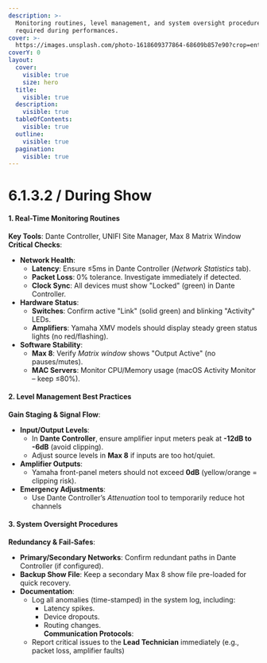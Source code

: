 ```yaml
---
description: >-
  Monitoring routines, level management, and system oversight procedures
  required during performances.
cover: >-
  https://images.unsplash.com/photo-1618609377864-68609b857e90?crop=entropy&cs=srgb&fm=jpg&ixid=M3wxOTcwMjR8MHwxfHNlYXJjaHw0fHxhdWRpb3xlbnwwfHx8fDE3NDU5OTQ1NDF8MA&ixlib=rb-4.0.3&q=85
coverY: 0
layout:
  cover:
    visible: true
    size: hero
  title:
    visible: true
  description:
    visible: true
  tableOfContents:
    visible: true
  outline:
    visible: true
  pagination:
    visible: true
---
```


# 6.1.3.2 / During Show



#### **1. Real-Time Monitoring Routines**

**Key Tools**: Dante Controller, UNIFI Site Manager, Max 8 Matrix Window\
**Critical Checks**:

* **Network Health**:
  * **Latency**: Ensure ≤5ms in Dante Controller (_Network Statistics_ tab).
  * **Packet Loss**: 0% tolerance. Investigate immediately if detected.
  * **Clock Sync**: All devices must show "Locked" (green) in Dante Controller.
* **Hardware Status**:
  * **Switches**: Confirm active "Link" (solid green) and blinking "Activity" LEDs.
  * **Amplifiers**: Yamaha XMV models should display steady green status lights (no red/flashing).
* **Software Stability**:
  * **Max 8**: Verify _Matrix window_ shows "Output Active" (no pauses/mutes).
  * **MAC Servers**: Monitor CPU/Memory usage (macOS Activity Monitor – keep ≤80%).

#### **2. Level Management Best Practices**

**Gain Staging & Signal Flow**:

* **Input/Output Levels**:
  * In **Dante Controller**, ensure amplifier input meters peak at **-12dB to -6dB** (avoid clipping).
  * Adjust source levels in **Max 8** if inputs are too hot/quiet.
* **Amplifier Outputs**:
  * Yamaha front-panel meters should not exceed **0dB** (yellow/orange = clipping risk).
* **Emergency Adjustments**:
  * Use Dante Controller’s _Attenuation_ tool to temporarily reduce hot channels

#### **3. System Oversight Procedures**

**Redundancy & Fail-Safes**:

* **Primary/Secondary Networks**: Confirm redundant paths in Dante Controller (if configured).
* **Backup Show File**: Keep a secondary Max 8 show file pre-loaded for quick recovery.
* **Documentation**:
  * Log all anomalies (time-stamped) in the system log, including:
    * Latency spikes.
    * Device dropouts.
    * Routing changes.\
      **Communication Protocols**:
  * Report critical issues to the **Lead Technician** immediately (e.g., packet loss, amplifier faults)

